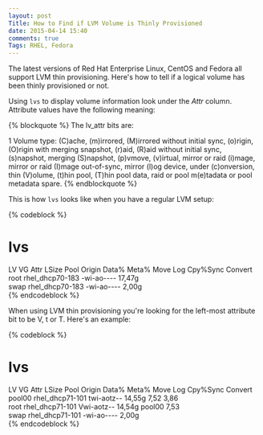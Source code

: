 ```yaml
---
layout: post
Title: How to Find if LVM Volume is Thinly Provisioned
date: 2015-04-14 15:40
comments: true
Tags: RHEL, Fedora
---
```


The latest versions of Red Hat Enterprise Linux, CentOS and Fedora all
support LVM thin provisioning. Here's how to tell if a logical volume
has been thinly provisioned or not.

Using `lvs` to display volume information look under the *Attr* column.
Attribute values have the following meaning:

{% blockquote %}
The lv_attr bits are:

1  Volume type: (C)ache, (m)irrored, (M)irrored without initial sync, (o)rigin,
(O)rigin  with  merging  snapshot, (r)aid,  (R)aid  without  initial  sync,
(s)napshot,  merging  (S)napshot, (p)vmove, (v)irtual, mirror or raid (i)mage,
mirror or raid (I)mage out-of-sync, mirror (l)og device, under  (c)onversion,
thin  (V)olume,  (t)hin pool, (T)hin pool data, raid or pool m(e)tadata or
pool metadata spare.
{% endblockquote %}

This is how `lvs` looks like when you have a regular LVM setup:

{% codeblock %}
# lvs
  LV   VG              Attr       LSize  Pool Origin Data%  Meta%  Move Log Cpy%Sync Convert
  root rhel_dhcp70-183 -wi-ao---- 17,47g                                                    
  swap rhel_dhcp70-183 -wi-ao----  2,00g    
{% endcodeblock %}

When using LVM thin provisioning you're looking for the left-most attribute bit
to be V, t or T. Here's an example:

{% codeblock %}
# lvs
  LV     VG              Attr       LSize  Pool   Origin Data%  Meta%  Move Log Cpy%Sync Convert
  pool00 rhel_dhcp71-101 twi-aotz-- 14,55g               7,52   3,86                            
  root   rhel_dhcp71-101 Vwi-aotz-- 14,54g pool00        7,53                                   
  swap   rhel_dhcp71-101 -wi-ao----  2,00g   
{% endcodeblock %}
